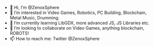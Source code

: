 - 👋 Hi, I’m @ZenoxSphere
- 👀 I’m interested in Video Games, Robotics, PC Building, Blockchain, Metal Music, Drumming.
- 🌱 I’m currently learning LibGDX, more advanced JS, JS Libraries etc.
- 💞️ I’m looking to collaborate on Video Games, anything blockchain, ROBOTS!
- 📫 How to reach me: Twitter @ZenoxSphere

<!---
ZenoxSphere/ZenoxSphere is a ✨ special ✨ repository because its `README.md` (this file) appears on your GitHub profile.
You can click the Preview link to take a look at your changes.
--->
